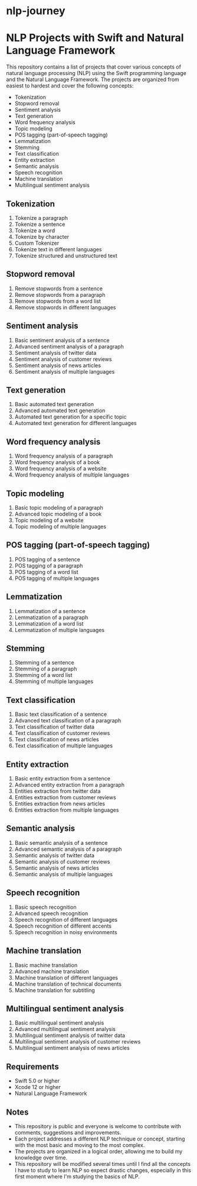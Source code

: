 # nlp-journey

# NLP Projects with Swift and Natural Language Framework

This repository contains a list of projects that cover various concepts of natural language processing (NLP) using the Swift programming language and the Natural Language Framework. The projects are organized from easiest to hardest and cover the following concepts:

- Tokenization
- Stopword removal
- Sentiment analysis
- Text generation
- Word frequency analysis
- Topic modeling
- POS tagging (part-of-speech tagging)
- Lemmatization
- Stemming
- Text classification
- Entity extraction
- Semantic analysis
- Speech recognition
- Machine translation
- Multilingual sentiment analysis

## Tokenization
1. Tokenize a paragraph
2. Tokenize a sentence
3. Tokenize a word
4. Tokenize by character
5. Custom Tokenizer
6. Tokenize text in different languages
7. Tokenize structured and unstructured text

## Stopword removal
1. Remove stopwords from a sentence
2. Remove stopwords from a paragraph
3. Remove stopwords from a word list
4. Remove stopwords in different languages

## Sentiment analysis
1. Basic sentiment analysis of a sentence
2. Advanced sentiment analysis of a paragraph
3. Sentiment analysis of twitter data
4. Sentiment analysis of customer reviews
5. Sentiment analysis of news articles
6. Sentiment analysis of multiple languages

## Text generation
1. Basic automated text generation
2. Advanced automated text generation
3. Automated text generation for a specific topic
4. Automated text generation for different languages

## Word frequency analysis
1. Word frequency analysis of a paragraph
2. Word frequency analysis of a book
3. Word frequency analysis of a website
4. Word frequency analysis of multiple languages

## Topic modeling
1. Basic topic modeling of a paragraph
2. Advanced topic modeling of a book
3. Topic modeling of a website
4. Topic modeling of multiple languages

## POS tagging (part-of-speech tagging)
1. POS tagging of a sentence
2. POS tagging of a paragraph
3. POS tagging of a word list
4. POS tagging of multiple languages

## Lemmatization
1. Lemmatization of a sentence
2. Lemmatization of a paragraph
3. Lemmatization of a word list
4. Lemmatization of multiple languages

## Stemming
1. Stemming of a sentence
2. Stemming of a paragraph
3. Stemming of a word list
4. Stemming of multiple languages

## Text classification
1. Basic text classification of a sentence
2. Advanced text classification of a paragraph
3. Text classification of twitter data
4. Text classification of customer reviews
5. Text classification of news articles
6. Text classification of multiple languages

## Entity extraction
1. Basic entity extraction from a sentence
2. Advanced entity extraction from a paragraph
3. Entities extraction from twitter data
4. Entities extraction from customer reviews
5. Entities extraction from news articles
6. Entities extraction from multiple languages

## Semantic analysis
1. Basic semantic analysis of a sentence
2. Advanced semantic analysis of a paragraph
3. Semantic analysis of twitter data
4. Semantic analysis of customer reviews
5. Semantic analysis of news articles
6. Semantic analysis of multiple languages

## Speech recognition
1. Basic speech recognition
2. Advanced speech recognition
3. Speech recognition of different languages
4. Speech recognition of different accents
5. Speech recognition in noisy environments

## Machine translation
1. Basic machine translation
2. Advanced machine translation
3. Machine translation of different languages
4. Machine translation of technical documents
5. Machine translation for subtitling

## Multilingual sentiment analysis
1. Basic multilingual sentiment analysis
2. Advanced multilingual sentiment analysis
3. Multilingual sentiment analysis of twitter data
4. Multilingual sentiment analysis of customer reviews
5. Multilingual sentiment analysis of news articles

## Requirements
- Swift 5.0 or higher
- Xcode 12 or higher
- Natural Language Framework

## Notes
- This repository is public and everyone is welcome to contribute with comments, suggestions and improvements.
- Each project addresses a different NLP technique or concept, starting with the most basic and moving to the most complex.
- The projects are organized in a logical order, allowing me to build my knowledge over time.
- This repository will be modified several times until I find all the concepts I have to study to learn NLP so expect drastic changes, especially in this first moment where I'm studying the basics of NLP.
